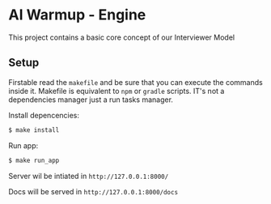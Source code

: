 # AI Warmup - Engine

This project contains a basic core concept of our Interviewer Model

## Setup

Firstable read the `makefile` and be sure that you can execute the commands inside it.
Makefile is equivalent to `npm` or `gradle` scripts. IT's not a dependencies manager just a run tasks manager.

Install depencencies:

```sh
$ make install
```

Run app:

```sh
$ make run_app
```

Server wil be intiated in `http://127.0.0.1:8000/`

Docs will be served in `http://127.0.0.1:8000/docs`
